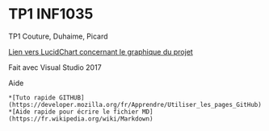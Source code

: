 # TP1 INF1035
TP1 Couture, Duhaime, Picard

[Lien vers LucidChart concernant le graphique du projet](https://www.lucidchart.com/documents/view/be8c522e-3545-4f43-a037-a2e7be977517)

Fait avec Visual Studio 2017

Aide

	*[Tuto rapide GITHUB](https://developer.mozilla.org/fr/Apprendre/Utiliser_les_pages_GitHub)
	*[Aide rapide pour écrire le fichier MD](https://fr.wikipedia.org/wiki/Markdown)

